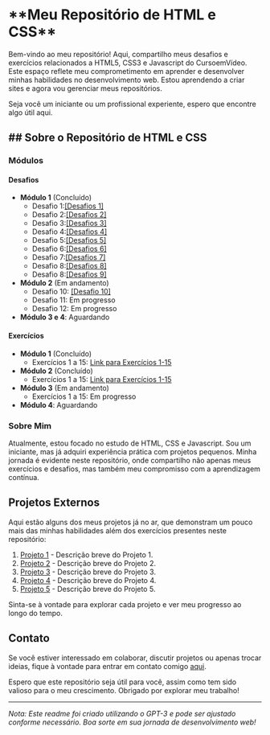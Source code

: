 <h1>**Meu Repositório de HTML e CSS**</h1>
 
<p>Bem-vindo ao meu repositório! Aqui, compartilho meus desafios e exercícios relacionados a HTML5, CSS3 e Javascript do CursoemVídeo. Este espaço reflete meu comprometimento em aprender e desenvolver minhas habilidades no desenvolvimento web. Estou aprendendo a criar sites e agora vou gerenciar meus repositórios.</p>

<p>Seja você um iniciante ou um profissional experiente, espero que encontre algo útil aqui.</p> 

<h2>## Sobre o Repositório de HTML e CSS</h2>

### Módulos

#### Desafios
- **Módulo 1** (Concluído)
  - Desafio 1:<a href="robertdouglasaimon.github.io/html-css/desafios/modulo-01 CONCLUIDO/d001 CONCLUIDO/index.html">[Desafios 1]</a>
  - Desafio 2:<a href="">[Desafios 2]</a>
  - Desafio 3:<a href="">[Desafios 3]</a>
  - Desafio 4:<a href="">[Desafios 4]</a>
  - Desafio 5:<a href="">[Desafios 5]</a>
  - Desafio 6:<a href="">[Desafios 6]</a>
  - Desafio 7:<a href="">[Desafios 7]</a>
  - Desafio 8:<a href="">[Desafios 8]</a>
  - Desafio 8:<a href="">[Desafios 9]</a>
- **Módulo 2** (Em andamento)
  - Desafio 10: <a href="">[Desafio 10]</a>
  - Desafio 11: Em progresso
  - Desafio 12: Em progresso
- **Módulo 3 e 4**: Aguardando

#### Exercícios
- **Módulo 1** (Concluído)
  - Exercícios 1 a 15: [Link para Exercícios 1-15](./exercicios/modulo1)
- **Módulo 2** (Concluído)
  - Exercícios 1 a 15: [Link para Exercícios 1-15](./exercicios/modulo2)
- **Módulo 3** (Em andamento)
  - Exercícios 1 a 15: Em progresso
- **Módulo 4**: Aguardando

### Sobre Mim

Atualmente, estou focado no estudo de HTML, CSS e Javascript. Sou um iniciante, mas já adquiri experiência prática com projetos pequenos. Minha jornada é evidente neste repositório, onde compartilho não apenas meus exercícios e desafios, mas também meu compromisso com a aprendizagem contínua.

## Projetos Externos

Aqui estão alguns dos meus projetos já no ar, que demonstram um pouco mais das minhas habilidades além dos exercícios presentes neste repositório:

1. [Projeto 1](#) - Descrição breve do Projeto 1.
2. [Projeto 2](#) - Descrição breve do Projeto 2.
3. [Projeto 3](#) - Descrição breve do Projeto 3.
4. [Projeto 4](#) - Descrição breve do Projeto 4.
5. [Projeto 5](#) - Descrição breve do Projeto 5.

Sinta-se à vontade para explorar cada projeto e ver meu progresso ao longo do tempo.

## Contato

Se você estiver interessado em colaborar, discutir projetos ou apenas trocar ideias, fique à vontade para entrar em contato comigo [aqui](#).

Espero que este repositório seja útil para você, assim como tem sido valioso para o meu crescimento. Obrigado por explorar meu trabalho!

---

*Nota: Este readme foi criado utilizando o GPT-3 e pode ser ajustado conforme necessário. Boa sorte em sua jornada de desenvolvimento web!*